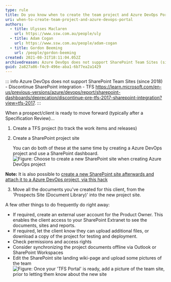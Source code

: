 ```yaml
---
type: rule
title: Do you know when to create the team project and Azure DevOps Portal for a prospect/client?
uri: when-to-create-team-project-and-azure-devops-portal
authors:
  - title: Ulysses Maclaren
    url: https://www.ssw.com.au/people/uly
  - title: Adam Cogan
    url: https://www.ssw.com.au/people/adam-cogan
  - title: Gordon Beeming
    url: /people/gordon-beeming
created: 2021-08-31T18:11:04.052Z
archivedreason: Azure DevOps does not support SharePoint Team Sites (since 2018) - Discontinue SharePoint integration - TFS https://learn.microsoft.com/en-us/previous-versions/azure/devops/report/sharepoint-dashboards/deprecation/discontinue-pre-tfs-2017-sharepoint-integration?view=tfs-2017. Replaced by /rules/connect-crm-to-microsoft-teams
guid: 2a827a86-f4c9-496e-aba1-6b77ea2a1429
---
```


::: info
Azure DevOps does not support SharePoint Team Sites (since 2018) - Discontinue SharePoint integration - TFS https://learn.microsoft.com/en-us/previous-versions/azure/devops/report/sharepoint-dashboards/deprecation/discontinue-pre-tfs-2017-sharepoint-integration?view=tfs-2017.
:::

When a prospect/client is ready to move forward (typically after a Specification Review)...

<!--endintro-->

1. Create a TFS project (to track the work items and releases)
2. Create a SharePoint project site

   You can do both of these at the same time by creating a Azure DevOps project and use a SharePoint dashboard.
   ![Figure: Choose to create a new SharePoint site when creating Azure DevOps project](createnewspsite.jpeg)

**Note:** It is also possible to [create a new SharePoint site afterwards and attach it to a Azure DevOps project, via this hack](/how-to-create-Project-Portal)

3. Move all the documents you've created for this client, from the 'Prospects Site (Document Library)' into the new project site.

A few other things to do frequently do right away:

* If required, create an external user account for the Product Owner. This enables the client access to your SharePoint Extranet to see the documents, sites and reports.
* If required, let the client know they can upload additional files, or download a copy of the project for testing and deployment.
* Check permissions and access rights
* Consider synchronizing the project documents offline via Outlook or SharePoint Workspaces
* Edit the SharePoint site landing wiki-page and upload some pictures of the team
  ![Figure: Once your 'TFS Portal' is ready, add a picture of the team site, prior to letting them know about the new site](addimgtoteamsite.jpeg)
